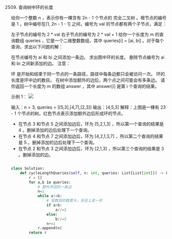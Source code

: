 2509. 查询树中环的长度

给你一个整数 n ，表示你有一棵含有 2n - 1 个节点的 完全二叉树 。根节点的编号是 1 ，树中编号在[1, 2n - 1 - 1] 之间，编号为 val 的节点都有两个子节点，满足：

左子节点的编号为 2 * val
右子节点的编号为 2 * val + 1
给你一个长度为 m 的查询数组 queries ，它是一个二维整数数组，其中 queries[i] = [ai, bi] 。对于每个查询，求出以下问题的解：

在节点编号为 ai 和 bi 之间添加一条边。
求出图中环的长度。
删除节点编号为 ai 和 bi 之间新添加的边。
注意：

环 是开始和结束于同一节点的一条路径，路径中每条边都只会被访问一次。
环的长度是环中边的数目。
在树中添加额外的边后，两个点之间可能会有多条边。
请你返回一个长度为 m 的数组 answer ，其中 answer[i] 是第 i 个查询的结果。

 

示例 1：
![](https://assets.leetcode.com/uploads/2022/10/25/bexample1.png)


输入：n = 3, queries = [[5,3],[4,7],[2,3]]
输出：[4,5,3]
解释：上图是一棵有 23 - 1 个节点的树。红色节点表示添加额外边后形成环的节点。
- 在节点 3 和节点 5 之间添加边后，环为 [5,2,1,3] ，所以第一个查询的结果是 4 。删掉添加的边后处理下一个查询。
- 在节点 4 和节点 7 之间添加边后，环为 [4,2,1,3,7] ，所以第二个查询的结果是 5 。删掉添加的边后处理下一个查询。
- 在节点 2 和节点 3 之间添加边后，环为 [2,1,3] ，所以第三个查询的结果是 3 。删掉添加的边。
```py

class Solution:
    def cycleLengthQueries(self, n: int, queries: List[List[int]]) -> List[int]:
        r = []
        for a,b in queries:
            # 额外添加的一条边
            n=1
            while a!=b:
                # 层数高的数更大，先往上走一步
                if a>b:
                    a//=2
                else:
                    b//=2
                n+=1
            r.append(n)
        return r